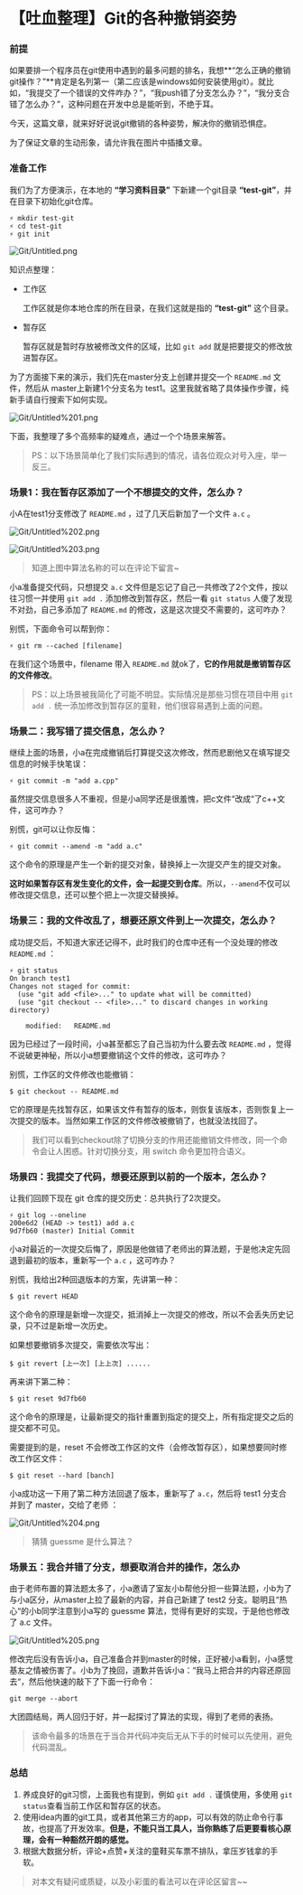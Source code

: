 # 【吐血整理】Git的各种撤销姿势

### 前提

如果要排一个程序员在git使用中遇到的最多问题的排名，我想**“怎么正确的撤销git操作？”**肯定是名列第一（第二应该是windows如何安装使用git）。就比如，“我提交了一个错误的文件咋办？”，“我push错了分支怎么办？”，“我分支合错了怎么办？”，这种问题在开发中总是能听到，不绝于耳。

今天，这篇文章，就来好好说说git撤销的各种姿势，解决你的撤销恐惧症。

为了保证文章的生动形象，请允许我在图片中插播文章。

### 准备工作

我们为了方便演示，在本地的 **“学习资料目录”** 下新建一个git目录 **“test-git”**，并在目录下初始化git仓库。

    ⚡ mkdir test-git
    ⚡ cd test-git
    ⚡ git init

![Git/Untitled.png](Git/Untitled.png)

知识点整理：

- 工作区

    工作区就是你本地仓库的所在目录，在我们这就是指的 **“test-git”** 这个目录。

- 暂存区

    暂存区就是暂时存放被修改文件的区域，比如 `git add` 就是把要提交的修改放进暂存区。

为了方面接下来的演示，我们先在master分支上创建并提交一个 `README.md` 文件，然后从 master上新建1个分支名为 test1。这里我就省略了具体操作步骤，纯新手请自行搜索下如何实现。

![Git/Untitled%201.png](Git/Untitled%201.png)

下面，我整理了多个高频率的疑难点，通过一个个场景来解答。

> PS：以下场景简单化了我们实际遇到的情况，请各位观众对号入座，举一反三。

### 场景1：我在暂存区添加了一个不想提交的文件，怎么办？

小A在test1分支修改了 `README.md` ，过了几天后新加了一个文件 `a.c` 。

![Git/Untitled%202.png](Git/Untitled%202.png)

![Git/Untitled%203.png](Git/Untitled%203.png)

> 知道上图中算法名称的可以在评论下留言~

小a准备提交代码，只想提交 `a.c` 文件但是忘记了自己一共修改了2个文件，按以往习惯一并使用 `git add .` 添加修改到暂存区，然后一看 `git status` 人傻了发现不对劲，自己多添加了 `README.md` 的修改，这是这次提交不需要的，这可咋办？

别慌，下面命令可以帮到你：

    ⚡ git rm --cached [filename]

在我们这个场景中，filename 带入 `README.md` 就ok了，**它的作用就是撤销暂存区的文件修改**。

> PS：以上场景被我简化了可能不明显。实际情况是那些习惯在项目中用 `git add .` 统一添加修改到暂存区的童鞋，他们很容易遇到上面的问题。

### 场景二：我写错了提交信息，怎么办？

继续上面的场景，小a在完成撤销后打算提交这次修改，然而悲剧他又在填写提交信息的时候手快笔误：

    ⚡ git commit -m "add a.cpp"

虽然提交信息很多人不重视，但是小a同学还是很羞愧，把c文件“改成“了c++文件，这可咋办？

别慌，git可以让你反悔：

    ⚡ git commit --amend -m "add a.c"

这个命令的原理是产生一个新的提交对象，替换掉上一次提交产生的提交对象。

**这时如果暂存区有发生变化的文件，会一起提交到仓库**。所以，`--amend`不仅可以修改提交信息，还可以整个把上一次提交替换掉。

### 场景三：我的文件改乱了，想要还原文件到上一次提交，怎么办？

成功提交后，不知道大家还记得不，此时我们的仓库中还有一个没处理的修改 `README.md` ：

    ⚡ git status
    On branch test1
    Changes not staged for commit:
      (use "git add <file>..." to update what will be committed)
      (use "git checkout -- <file>..." to discard changes in working directory)
    
    	modified:   README.md

因为已经过了一段时间，小a甚至都忘了自己当初为什么要去改 `README.md` ，觉得不说破更神秘，所以小a想要撤销这个文件的修改，这可咋办？

别慌，工作区的文件修改也能撤销：

    $ git checkout -- README.md

它的原理是先找暂存区，如果该文件有暂存的版本，则恢复该版本，否则恢复上一次提交的版本。当然如果工作区的文件修改被撤销了，也就没法找回了。

> 我们可以看到checkout除了切换分支的作用还能撤销文件修改，同一个命令会让人困惑。针对切换分支，用 switch 命令更加符合语义。

### 场景四：我提交了代码，想要还原到以前的一个版本，怎么办？

让我们回顾下现在 git 仓库的提交历史：总共执行了2次提交。

    ⚡ git log --oneline
    200e6d2 (HEAD -> test1) add a.c
    9d7fb60 (master) Initial Commit

小a对最近的一次提交后悔了，原因是他做错了老师出的算法题，于是他决定先回退到最初的版本，重新写一个 `a.c` ，这可咋办？

别慌，我给出2种回退版本的方案，先讲第一种：

    $ git revert HEAD

这个命令的原理是新增一次提交，抵消掉上一次提交的修改，所以不会丢失历史记录，只不过是新增一次历史。

如果想要撤销多次提交，需要依次写出：

    $ git revert [上一次] [上上次] ......

再来讲下第二种：

    $ git reset 9d7fb60

这个命令的原理是，让最新提交的指针重置到指定的提交上，所有指定提交之后的提交都不可见。

需要提到的是，reset 不会修改工作区的文件（会修改暂存区），如果想要同时修改工作区文件：

    $ git reset --hard [banch]

小a成功这一下用了第二种方法回退了版本，重新写了 `a.c`，然后将 test1 分支合并到了 master，交给了老师 ：

![Git/Untitled%204.png](Git/Untitled%204.png)

> 猜猜 guessme 是什么算法？

### 场景五：我合并错了分支，想要取消合并的操作，怎么办

由于老师布置的算法题太多了，小a邀请了室友小b帮他分担一些算法题，小b为了与小a区分，从master上拉了最新的内容，并自己新建了 test2 分支。聪明且“热心“的小b同学注意到小a写的 guessme 算法，觉得有更好的实现，于是他也修改了 a.c 文件。

![Git/Untitled%205.png](Git/Untitled%205.png)

修改完后没有告诉小a，自己准备合并到master的时候，正好被小a看到，小a感觉基友之情被伤害了。小b为了挽回，道歉并告诉小a：“我马上把合并的内容还原回去“，然后他快速的敲下了下面一行命令：

    git merge --abort

大团圆结局，两人回归于好，并一起探讨了算法的实现，得到了老师的表扬。

> 该命令最多的场景在于当合并代码冲突后无从下手的时候可以先使用，避免代码混乱。

### 总结

1. 养成良好的git习惯，上面我也有提到，例如 `git add .` 谨慎使用，多使用 `git status`查看当前工作区和暂存区的状态。
2. 使用idea内置的git工具，或者其他第三方的app，可以有效的防止命令行事故，也提高了开发效率。**但是，不能只当工具人，当你熟练了后更要看核心原理，会有一种豁然开朗的感觉。**
3. 根据大数据分析，评论+点赞+关注的童鞋买车票不排队，拿压岁钱拿的手软。

> 对本文有疑问或质疑，以及小彩蛋的看法可以在评论区留言~~